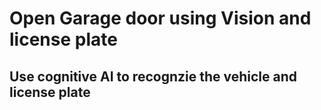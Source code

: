# Open Garage door using Vision and license plate

## Use cognitive AI to recognzie the vehicle and license plate

